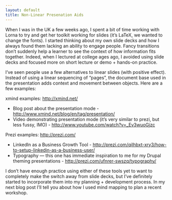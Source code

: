 ```yaml
---
layout: default
title: Non-Linear Presenation Aids
---
```


When I was in the UK a few weeks ago, I spent a bit of time working with Lorna to try and get her toolkit working for slides (it’s LaTeX, we wanted to change the fonts). I started thinking about my own slide decks and how I always found them lacking an ability to engage people. Fancy transitions don’t suddenly help a learner to see the context of how information fits together. Indeed, when I lectured at college ages ago, I avoided using slide decks and focused more on short lecture or demo + hands-on practice.

I’ve seen people use a few alternatives to linear slides (with positive effect). Instead of using a linear sequencing of “pages”, the document base used in the presentation adds context and movement between objects. Here are a few examples:

xmind examples: http://xmind.net/

- Blog post about the presentation mode - http://www.xmind.net/blog/en/tag/presentation/
- Video demonstrating presentation mode (it’s very similar to prezi, but less fussy, IMO) - http://www.youtube.com/watch?v=_Ev3wuoGjzc

Prezi examples: http://prezi.com/

- LinkedIn as a Business Growth Tool - http://prezi.com/qilhbxt-xry3/how-to-setup-linkedin-as-a-business-user/
- Typography — this one has immediate inspiration to me for my Drupal theming presentations - http://prezi.com/ufnrer-swszq/typography/

I don’t have enough practice using either of these tools yet to want to completely make the switch away from slide decks, but I’ve definitely started to incorporate them into my planning + development process. In my next blog post I’ll tell you about how I used mind mapping to plan a recent workshop.
